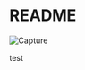 # README  
![Capture](https://user-images.githubusercontent.com/43132698/208243823-c725566d-f9c0-408a-80e6-7c9ee51d3f74.JPG)

test